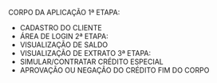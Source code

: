 CORPO DA APLICAÇÃO
1ª ETAPA:
- CADASTRO DO CLIENTE
- ÁREA DE LOGIN
2ª ETAPA:
- VISUALIZAÇÃO DE SALDO
- VISUALIZAÇÃO DE EXTRATO
3ª ETAPA:
- SIMULAR/CONTRATAR CRÉDITO ESPECIAL
- APROVAÇÃO OU NEGAÇÃO DO CRÉDITO
FIM DO CORPO
